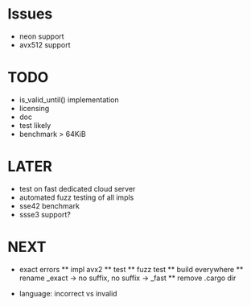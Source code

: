 # Issues
* neon support
* avx512 support

# TODO
* is_valid_until() implementation
* licensing
* doc
* test likely
* benchmark > 64KiB

# LATER
* test on fast dedicated cloud server
* automated fuzz testing of all impls
* sse42 benchmark
* ssse3 support?

# NEXT
* exact errors
** impl avx2
** test
** fuzz test
** build everywhere
** rename _exact -> no suffix, no suffix -> _fast
** remove .cargo dir

* language: incorrect vs invalid
